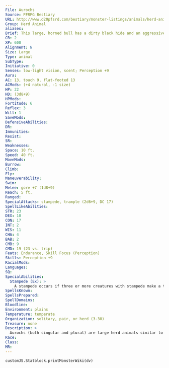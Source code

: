 ```yaml
---
File: Aurochs
Source: PFRPG Bestiary
URL: http://www.d20pfsrd.com/bestiary/monster-listings/animals/herd-animals/aurochs
Group: Herd Animal
aliases: 
Brief: This large, horned bull has a dirty black hide and an aggressive temper. Its horns are wide and sharp.
CR: 2
XP: 600
Alignment: N
Size: Large
Type: animal
SubType: 
Initiative: 0
Senses: low-light vision, scent; Perception +9
Aura: 
AC: 13, touch 9, flat-footed 13
ACMods: (+4 natural, -1 size)
HP: 22
HD: (3d8+9)
HPMods: 
Fortitude: 6
Reflex: 3
Will: 1
SaveMods: 
DefensiveAbilities: 
DR: 
Immunities: 
Resist: 
SR: 
Weaknesses: 
Space: 10 ft.
Speed: 40 ft.
MoveMods: 
Burrow: 
Climb: 
Fly: 
Maneuverability: 
Swim: 
Melee: gore +7 (1d8+9)
Reach: 5 ft.
Ranged: 
SpecialAttacks: stampede, trample (2d6+9, DC 17)
SpellLikeAbilities: 
STR: 23
DEX: 10
CON: 17
INT: 2
WIS: 11
CHA: 4
BAB: 2
CMB: 9
CMD: 19 (23 vs. trip)
Feats: Endurance, Skill Focus (Perception)
Skills: Perception +9
RacialMods: 
Languages: 
SQ: 
SpecialAbilities:
  Stampede (Ex): >
    A stampede occurs if three or more creatures with stampede make a trample attack while remaining adjacent to each other. While stampeding, the creatures can trample foes of their size or smaller, and the trample's save DC increases by +2.
SpellsKnown: 
SpellsPrepared: 
SpellDomains: 
Bloodline: 
Environment: plains
Temperature: temperate
Organization: solitary, pair, or herd (3-30)
Treasure: none
Description: >
  Aurochs (both singular and plural) are large herd animals similar to domesticated cattle. Aurochs Companions Starting Statistics: Size Medium; Speed 40 ft.; AC +1 natural armor, Attack gore (1d6); Ability Scores Str 14, Dex 12, Con 12, Int 2, Wis 11, Cha 4; Special Qualities low-light vision, scent. 7th-Level Adv.: Size Large; AC +3 natural armor; Attack gore (1d8); Ability Scores Str +8, Dex -2, Con +4; Special Qualities stampede, trample.
Race: 
Class: 
MR: 
---
```

```dataviewjs
customJS.Statblock.printMonsterWiki(dv)
```
